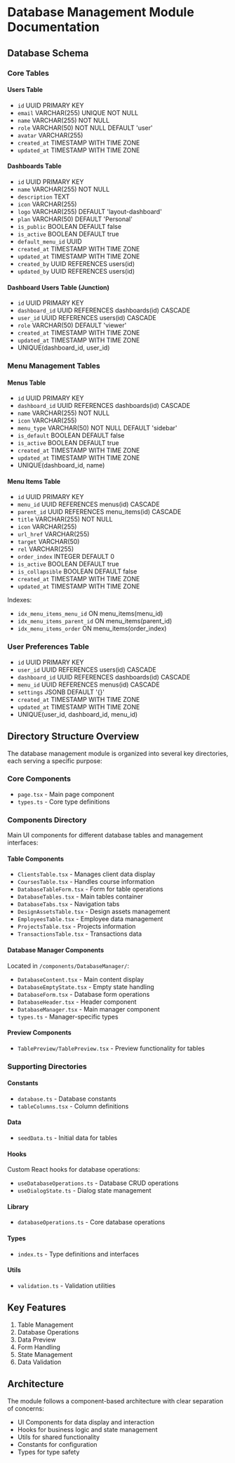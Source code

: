# Database Management Module Documentation

## Database Schema

### Core Tables

#### Users Table
- `id` UUID PRIMARY KEY
- `email` VARCHAR(255) UNIQUE NOT NULL
- `name` VARCHAR(255) NOT NULL
- `role` VARCHAR(50) NOT NULL DEFAULT 'user'
- `avatar` VARCHAR(255)
- `created_at` TIMESTAMP WITH TIME ZONE
- `updated_at` TIMESTAMP WITH TIME ZONE

#### Dashboards Table
- `id` UUID PRIMARY KEY
- `name` VARCHAR(255) NOT NULL
- `description` TEXT
- `icon` VARCHAR(255)
- `logo` VARCHAR(255) DEFAULT 'layout-dashboard'
- `plan` VARCHAR(50) DEFAULT 'Personal'
- `is_public` BOOLEAN DEFAULT false
- `is_active` BOOLEAN DEFAULT true
- `default_menu_id` UUID
- `created_at` TIMESTAMP WITH TIME ZONE
- `updated_at` TIMESTAMP WITH TIME ZONE
- `created_by` UUID REFERENCES users(id)
- `updated_by` UUID REFERENCES users(id)

#### Dashboard Users Table (Junction)
- `id` UUID PRIMARY KEY
- `dashboard_id` UUID REFERENCES dashboards(id) CASCADE
- `user_id` UUID REFERENCES users(id) CASCADE
- `role` VARCHAR(50) DEFAULT 'viewer'
- `created_at` TIMESTAMP WITH TIME ZONE
- `updated_at` TIMESTAMP WITH TIME ZONE
- UNIQUE(dashboard_id, user_id)

### Menu Management Tables

#### Menus Table
- `id` UUID PRIMARY KEY
- `dashboard_id` UUID REFERENCES dashboards(id) CASCADE
- `name` VARCHAR(255) NOT NULL
- `icon` VARCHAR(255)
- `menu_type` VARCHAR(50) NOT NULL DEFAULT 'sidebar'
- `is_default` BOOLEAN DEFAULT false
- `is_active` BOOLEAN DEFAULT true
- `created_at` TIMESTAMP WITH TIME ZONE
- `updated_at` TIMESTAMP WITH TIME ZONE
- UNIQUE(dashboard_id, name)

#### Menu Items Table
- `id` UUID PRIMARY KEY
- `menu_id` UUID REFERENCES menus(id) CASCADE
- `parent_id` UUID REFERENCES menu_items(id) CASCADE
- `title` VARCHAR(255) NOT NULL
- `icon` VARCHAR(255)
- `url_href` VARCHAR(255)
- `target` VARCHAR(50)
- `rel` VARCHAR(255)
- `order_index` INTEGER DEFAULT 0
- `is_active` BOOLEAN DEFAULT true
- `is_collapsible` BOOLEAN DEFAULT false
- `created_at` TIMESTAMP WITH TIME ZONE
- `updated_at` TIMESTAMP WITH TIME ZONE

Indexes:
- `idx_menu_items_menu_id` ON menu_items(menu_id)
- `idx_menu_items_parent_id` ON menu_items(parent_id)
- `idx_menu_items_order` ON menu_items(order_index)

### User Preferences Table
- `id` UUID PRIMARY KEY
- `user_id` UUID REFERENCES users(id) CASCADE
- `dashboard_id` UUID REFERENCES dashboards(id) CASCADE
- `menu_id` UUID REFERENCES menus(id) CASCADE
- `settings` JSONB DEFAULT '{}'
- `created_at` TIMESTAMP WITH TIME ZONE
- `updated_at` TIMESTAMP WITH TIME ZONE
- UNIQUE(user_id, dashboard_id, menu_id)

## Directory Structure Overview

The database management module is organized into several key directories, each serving a specific purpose:

### Core Components
- `page.tsx` - Main page component
- `types.ts` - Core type definitions

### Components Directory
Main UI components for different database tables and management interfaces:

#### Table Components
- `ClientsTable.tsx` - Manages client data display
- `CoursesTable.tsx` - Handles course information
- `DatabaseTableForm.tsx` - Form for table operations
- `DatabaseTables.tsx` - Main tables container
- `DatabaseTabs.tsx` - Navigation tabs
- `DesignAssetsTable.tsx` - Design assets management
- `EmployeesTable.tsx` - Employee data management
- `ProjectsTable.tsx` - Projects information
- `TransactionsTable.tsx` - Transactions data

#### Database Manager Components
Located in `/components/DatabaseManager/`:
- `DatabaseContent.tsx` - Main content display
- `DatabaseEmptyState.tsx` - Empty state handling
- `DatabaseForm.tsx` - Database form operations
- `DatabaseHeader.tsx` - Header component
- `DatabaseManager.tsx` - Main manager component
- `types.ts` - Manager-specific types

#### Preview Components
- `TablePreview/TablePreview.tsx` - Preview functionality for tables

### Supporting Directories

#### Constants
- `database.ts` - Database constants
- `tableColumns.tsx` - Column definitions

#### Data
- `seedData.ts` - Initial data for tables

#### Hooks
Custom React hooks for database operations:
- `useDatabaseOperations.ts` - Database CRUD operations
- `useDialogState.ts` - Dialog state management

#### Library
- `databaseOperations.ts` - Core database operations

#### Types
- `index.ts` - Type definitions and interfaces

#### Utils
- `validation.ts` - Validation utilities

## Key Features
1. Table Management
2. Database Operations
3. Data Preview
4. Form Handling
5. State Management
6. Data Validation

## Architecture
The module follows a component-based architecture with clear separation of concerns:
- UI Components for data display and interaction
- Hooks for business logic and state management
- Utils for shared functionality
- Constants for configuration
- Types for type safety
